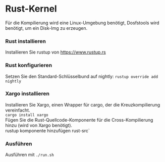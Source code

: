 # Rust-Kernel

Für die Kompilierung wird eine Linux-Umgebung benötigt, Dosfstools wird benötigt, um ein Disk-Img zu erzeugen.

### Rust installieren
Installieren Sie rustup von https://www.rustup.rs  

### Rust konfigurieren
Setzen Sie den Standard-Schlüsselbund auf nightly: `rustup override add nightly`

### Xargo installieren
Installieren Sie Xargo, einen Wrapper für cargo, der die Kreuzkompilierung vereinfacht.  
`cargo install xargo`  
Fügen Sie die Rust-Quellcode-Komponente für die Cross-Kompilierung hinzu (wird von Xargo benötigt).  
rustup komponente hinzufügen rust-src`  

### Ausführen
Ausführen mit `./run.sh`
